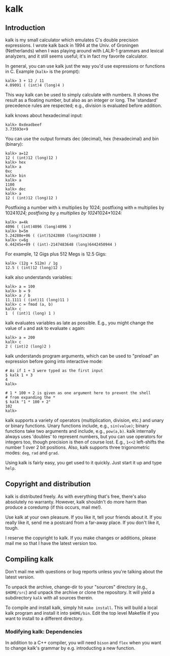 # kalk

## Introduction

kalk is my small calculator which emulates C's double precision expressions. I
wrote kalk back in 1994 at the Univ. of Groningen (Netherlands) when I was
playing around with LALR-1 grammars and lexical analyzers, and it still seems
useful; it's in fact my favorite calculator.

In general, you can use kalk just the way you'd use
expressions or functions in C. Example (`kalk>` is the prompt):

    kalk> 3 + 12 / 11
	4.09091 ( (int)4 (long)4 )

This way kalk can be used to simply calculate with numbers. It
shows the result as a floating number, but also as an integer or
long. The 'standard' precedence rules are respected; e.g.,
division is evaluated before addition.

kalk knows about hexadecimal input:

    kalk> 0xdeadbeef
	3.73593e+9

You can use the output formats dec (decimal), hex (hexadecimal) and
bin (binary):

    kalk> a=12
	12 ( (int)12 (long)12 )
	kalk> hex
	kalk> a
	0xc
	kalk> bin
	kalk> a
	1100
	kalk> dec
	kalk> a
	12 ( (int)12 (long)12 )

Postfixing a number with `k` multiplies by 1024; postfixing with `m`
multiplies by 1024*1024; postfixing by `g` multiplies by 1024*1024*1024:

    kalk> a=4k
    4096 ( (int)4096 (long)4096 )
    kalk> b=5m
    5.24288e+06 ( (int)5242880 (long)5242880 )
    kalk> c=6g
    6.44245e+09 ( (int)-2147483648 (long)6442450944 )

For example, 12 Gigs plus 512 Megs is 12.5 Gigs:

    kalk> (12g + 512m) / 1g
    12.5 ( (int)12 (long)12 )

kalk also understands variables:

	kalk> a = 100
	kalk> b = 9
	kalk> a / b
	11.1111 ( (int)11 (long)11 )
	kalk> c = fmod (a, b)
	kalk> c
	1  ( (int)1 (long) 1 )

kalk evaluates variables as late as possible. E.g., you might
change the value of `a` and ask to evaluate `c` again:

    kalk> a = 200
	kalk> c
	2 ( (int)2 (long)2 )

kalk understands program arguments, which can be used to "preload" an
expression before going into interactive mode:

    # As if 1 + 3 were typed as the first input
    $ kalk 1 + 3
    4
    kalk>
    
    # 1 * 100 + 2 is given as one argument here to prevent the shell
    # from expanding the *
    $ kalk "1 * 100 + 2"
    102
    kalk>

kalk supports a variety of operators (multiplication, division, etc.) and
unary or binary functions. Unary functions include, e.g., `sin(value)`;
binary functions take two arguments and include, e.g., `pow(a,b)`. kalk
internally always uses 'doubles' to represent numbers, but you can use
operators for integers too, though precision is then of course lost. E.g.,
`1<<2` left-shifts the number 1 over 2 bit positions. Also, kalk
supports three trigonometric modes: `deg`, `rad` and `grad`.

Using kalk is fairly easy, you get used to it quickly. Just start it up
and type `help`.


## Copyright and distribution

kalk is distributed freely. As with everything that's free,
there's also absolutely no warranty. However, kalk shouldn't do
more harm than produce a coredump (if this occurs, mail me!).

Use kalk at your own pleasure. If you like it, tell your friends about it.
If you really like it, send me a postcard from a far-away place. If you
don't like it, tough.

I reserve the copyright to kalk. If you make changes or additions, please
mail me so that I have the latest version too.


## Compiling kalk

Don't mail me with questions or bug reports unless you're talking about
the latest version.

To unpack the archive, change-dir to your "sources" directory (e.g.,
`$HOME/src`) and unpack the archive or clone the repository. It will yield a
subdirectory `kalk` with all sources therein.

To compile and install kalk, simply hit `make install`. This will
build a local kalk program and install it into
`$HOME/bin`. Edit the top level Makefile if you want to install
to a different directory.

### Modifying kalk: Dependencies

In addition to a C++ compiler, you will need `bison` and `flex` when you
want to change kalk's grammar by e.g. introducting a new function.
